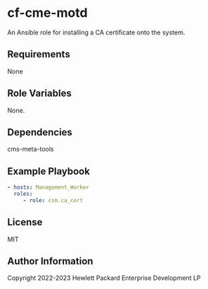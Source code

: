 cf-cme-motd
=========

An Ansible role for installing a CA certificate onto the system.

Requirements
------------

None

Role Variables
--------------

None.

Dependencies
------------

cms-meta-tools

Example Playbook
----------------

```yaml
- hosts: Management_Worker
  roles:
     - role: csm.ca_cert
```

License
-------

MIT

Author Information
------------------

Copyright 2022-2023 Hewlett Packard Enterprise Development LP
